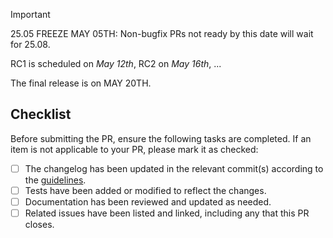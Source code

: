 > [!IMPORTANT]
>
> 25.05 FREEZE MAY 05TH: Non-bugfix PRs not ready by this date will wait for 25.08.
>
> RC1 is scheduled on _May 12th_, RC2 on _May 16th_, ...
>
> The final release is on MAY 20TH.


## Checklist
Before submitting the PR, ensure the following tasks are completed. If an item is not applicable to your PR, please mark it as checked:

- [ ] The changelog has been updated in the relevant commit(s) according to the [guidelines](https://docs.corelightning.org/docs/coding-style-guidelines#changelog-entries-in-commit-messages).
- [ ] Tests have been added or modified to reflect the changes.
- [ ] Documentation has been reviewed and updated as needed.
- [ ] Related issues have been listed and linked, including any that this PR closes.
